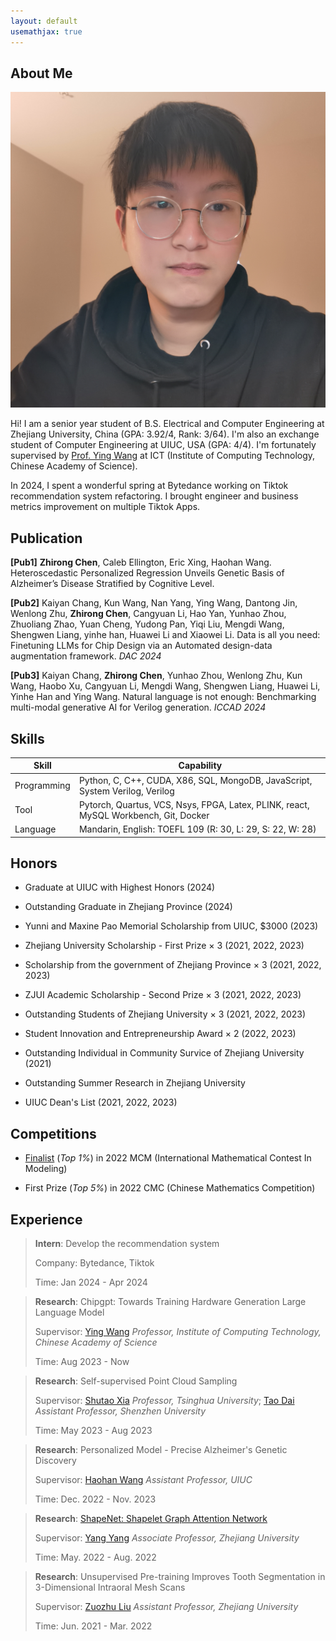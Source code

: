 ```yaml
---
layout: default
usemathjax: true
---
```


## About Me

<img class="profile-picture" src="img/me.jpg" >

Hi! I am a senior year student of B.S. Electrical and Computer Engineering at Zhejiang University, China (GPA: 3.92/4, Rank: 3/64). I'm also an exchange student of Computer Engineering at UIUC, USA (GPA: 4/4). I'm fortunately supervised by [Prof. Ying Wang](https://wangying-ict.github.io/) at ICT (Institute of Computing Technology, Chinese Academy of Science).  

In 2024, I spent a wonderful spring at Bytedance working on Tiktok recommendation system refactoring. I brought engineer and business metrics improvement on multiple Tiktok Apps.




## Publication

**[Pub1]** **Zhirong Chen**, Caleb Ellington, Eric Xing, Haohan Wang. Heteroscedastic Personalized Regression Unveils Genetic Basis of Alzheimer’s Disease Stratified by Cognitive Level. 

**[Pub2]** Kaiyan Chang, Kun Wang, Nan Yang, Ying Wang, Dantong Jin, Wenlong Zhu, **Zhirong Chen**, Cangyuan Li, Hao Yan, Yunhao Zhou, Zhuoliang Zhao, Yuan Cheng, Yudong Pan, Yiqi Liu, Mengdi Wang, Shengwen Liang, yinhe han, Huawei Li and Xiaowei Li. Data is all you need: Finetuning LLMs for Chip Design via an Automated design-data augmentation framework. *DAC 2024*

**[Pub3]** Kaiyan Chang, **Zhirong Chen**, Yunhao Zhou, Wenlong Zhu, Kun Wang, Haobo Xu, Cangyuan Li, Mengdi Wang, Shengwen Liang, Huawei Li, Yinhe Han and Ying Wang. Natural language is not enough: Benchmarking multi-modal generative AI for Verilog generation. *ICCAD 2024*



## Skills

Skill | Capability
-----|-------
Programming | Python, C, C++, CUDA, X86, SQL, MongoDB, JavaScript, System Verilog, Verilog
Tool | Pytorch, Quartus, VCS, Nsys, FPGA, Latex, PLINK, react, MySQL Workbench, Git, Docker
Language | Mandarin, English: TOEFL 109 (R: 30, L: 29, S: 22, W: 28)



## Honors

- Graduate at UIUC with Highest Honors (2024)

- Outstanding Graduate in Zhejiang Province (2024)

- Yunni and Maxine Pao Memorial Scholarship from UIUC, $3000 (2023)

- Zhejiang University Scholarship - First Prize $\times$ 3 (2021, 2022, 2023)

- Scholarship from the government of Zhejiang Province $\times$ 3 (2021, 2022, 2023)

- ZJUI Academic Scholarship - Second Prize $\times$ 3 (2021, 2022, 2023)

- Outstanding Students of Zhejiang University $\times$ 3 (2021, 2022, 2023)

- Student Innovation and Entrepreneurship Award $\times$ 2 (2022, 2023)

- Outstanding Individual in Community Survice of Zhejiang University (2021)

- Outstanding Summer Research in Zhejiang University

- UIUC Dean's List (2021, 2022, 2023)


## Competitions

- [Finalist](https://github.com/rong-hash/MCM_2022) (*Top 1%*) in 2022 MCM (International Mathematical Contest In Modeling)

- First Prize (*Top 5%*) in 2022 CMC (Chinese Mathematics Competition) 


## Experience

> **Intern**: Develop the recommendation system
> 
> Company: Bytedance, Tiktok
>
> Time: Jan 2024 - Apr 2024

> **Research**: Chipgpt: Towards Training Hardware Generation Large Language Model
>
> Supervisor: [Ying Wang](https://wangying-ict.github.io/) *Professor, Institute of Computing Technology, Chinese Academy of Science*
>
> Time: Aug 2023 - Now

> **Research**: Self-supervised Point Cloud Sampling
>
> Supervisor: [Shutao Xia](https://www.sigs.tsinghua.edu.cn/xst/main.htm) *Professor, Tsinghua University*; [Tao Dai](https://csse.szu.edu.cn/pages/user/index?id=1204) *Assistant Professor, Shenzhen University*
>
> Time: May 2023 - Aug 2023

> **Research**: Personalized Model - Precise Alzheimer's Genetic Discovery
>
> Supervisor: [Haohan Wang](https://haohanwang.github.io/) *Assistant Professor, UIUC* 
>
> Time: Dec. 2022 - Nov. 2023

> **Research**: [ShapeNet: Shapelet Graph Attention Network](https://github.com/rong-hash/AQOURSNet)
>
> Supervisor: [Yang Yang](http://yangy.org/) *Associate Professor, Zhejiang University* 
>
> Time: May. 2022 - Aug. 2022

> **Research**: Unsupervised Pre-training Improves Tooth Segmentation in 3-Dimensional Intraoral Mesh Scans
>
> Supervisor: [Zuozhu Liu](https://scholar.google.com/citations?user=h602wLIAAAAJ&hl=en&oi=ao) *Assistant Professor, Zhejiang University* 
>
> Time: Jun. 2021 - Mar. 2022



